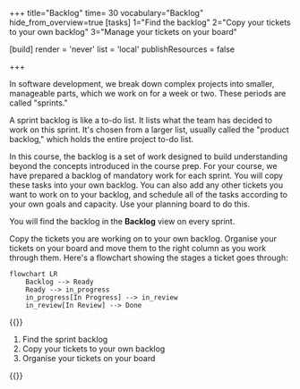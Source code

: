 +++
title="Backlog"
time= 30
vocabulary="Backlog"
hide_from_overview=true
[tasks]
    1="Find the backlog"
    2="Copy your tickets to your own backlog"
    3="Manage your tickets on your board"

[build]
  render = 'never'
  list = 'local'
  publishResources = false

+++

In software development, we break down complex projects into smaller, manageable parts, which we work on for a week or two. These periods are called "sprints."

A sprint backlog is like a to-do list. It lists what the team has decided to work on this sprint. It's chosen from a larger list, usually called the "product backlog," which holds the entire project to-do list.

In this course, the backlog is a set of work designed to build understanding beyond the concepts introduced in the course prep. For your course, we have prepared a backlog of mandatory work for each sprint. You will copy these tasks into your own backlog. You can also add any other tickets you want to work on to your backlog, and schedule all of the tasks according to your own goals and capacity. Use your planning board to do this.

You will find the backlog in the **Backlog** view on every sprint.

Copy the tickets you are working on to your own backlog. Organise your tickets on your board and move them to the right column as you work through them. Here's a flowchart showing the stages a ticket goes through:

```mermaid
flowchart LR
    Backlog --> Ready
    Ready --> in_progress
    in_progress[In Progress] --> in_review
    in_review[In Review] --> Done
```

{{<note title="Backlog (30 minutes)" type="activity">}}

1. Find the sprint backlog
2. Copy your tickets to your own backlog
3. Organise your tickets on your board

{{</note>}}
